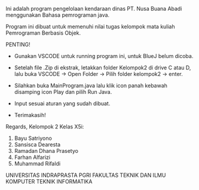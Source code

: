 Ini adalah program pengelolaan kendaraan dinas PT. Nusa Buana Abadi menggunakan Bahasa pemrograman java.

Program ini dibuat untuk memenuhi nilai tugas kelompok mata kuliah Pemrograman Berbasis Objek.

PENTING!

- Gunakan VSCODE untuk running program ini, untuk BlueJ belum dicoba.

- Setelah file .Zip di ekstrak, letakkan folder Kelompok2 di drive C atau D, lalu buka VSCODE -> Open Folder -> Pilih folder kelompok2 -> enter.

- Silahkan buka MainProgram.java lalu klik icon panah kebawah disamping icon Play dan pilih Run Java.

- Input sesuai aturan yang sudah dibuat.

- Terimakasih!

Regards,
Kelompok 2 Kelas X5i: 

1. Bayu Satriyono
2. Sansisca Dearesta
3. Ramadan Dhana Prasetyo
4. Farhan Alfarizi
5. Muhammad Rifaldi

UNIVERSITAS INDRAPRASTA PGRI FAKULTAS TEKNIK DAN ILMU KOMPUTER
TEKNIK INFORMATIKA
